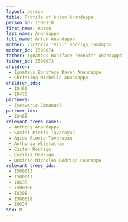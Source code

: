 ```yaml
---
layout: person
title: Profile of Anton Anandappa
person_id: I500118
first_name: Anton
last_name: Anandappa
full_name: Anton Anandappa
mother: Victoria "Vivi" Rodrigo Candappa
mother_id: I500074
father: Ignatius Boniface "Bonnie" Anandappa
father_id: I500073
children:
 - Ignatius Boniface Dayan Anandappa
 - Christina Michelle Anandappa
children_ids:
 - I0469
 - I0470
partners:
 - Iyeswarie Emmanuel
partner_ids:
 - I0468
relevant_trees_names:
 - Anthony Anandappa
 - Saviel Pieris Tavarayan
 - Agida Pieris Tavarayan
 - Anthonia Wijeratnam
 - Caitan Rodrigo
 - Cecilia Rodrigo
 - Dominic Nicholas Rodrigo Candappa
relevant_trees_ids:
 - I500013
 - I500017
 - I0635
 - I500100
 - I0308
 - I500018
 - I0634
sex: M
---
```


